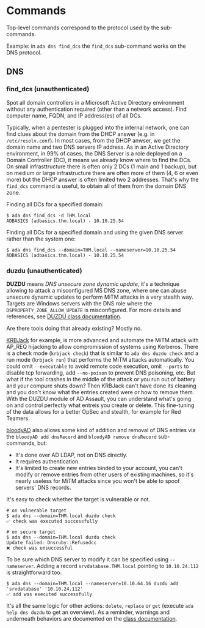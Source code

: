 # Commands

Top-level commands correspond to the protocol used by the sub-commands.

Example: in `ada dns find_dcs` the `find_dcs` sub-command works on the DNS protocol.

## DNS

### find_dcs (unauthenticated)

Spot all domain controllers in a Microsoft Active Directory environment without any authentication required (other than a network access). Find computer name, FQDN, and IP address(es) of all DCs.

Typically, when a pentester is plugged into the internal network, one can find clues about the domain from the DHCP answer (e.g. in `/etc/resolv.conf`). In most cases, from the DHCP anwser, we get the domain name and two DNS servers IP address. As in an Active Directory environment, in 99% of cases, the DNS Server is a role deployed on a Domain Controller (DC), it means we already know where to find the DCs. On small infrasttructure there is often only 2 DCs (1 main and 1 backup), but on medium or large infrastructure there are often more of them (4, 6 or even more) but the DHCP answer is often limited two 2 addresses. That's why the `find_dcs` command is useful, to obtain all of them from the domain DNS zone.

Finding all DCs for a specified domain:

```plaintext
$ ada dns find_dcs -d THM.local
ADBASICS (adbasics.thm.local) - 10.10.25.54
```

Finding all DCs for a specified domain and using the given DNS server rather than the system one:

```plaintext
$ ada dns find_dcs --domain=THM.local --nameserver=10.10.25.54
ADBASICS (adbasics.thm.local) - 10.10.25.54
```

### duzdu (unauthenticated)

**DUZDU** means _DNS unsecure zone dynamic update_, it's a technique allowing to attack a misconfigured MS DNS zone, where one can abuse unsecure dynamic updates to perform MiTM attacks in a very stealth way. Targets are Windows servers with the DNS role where the `DSPROPERTY_ZONE_ALLOW_UPDATE` is misconfigured. For more details and references, see [DUZDU class documentation][duzdu-class].

Are there tools doing that already existing? Mostly no.

[KRBJack](https://github.com/almandin/krbjack) for example, is more advanced and automate the MiTM attack with AP_REQ hijacking to allow compromission of systems using Kerberos.
There is a check mode (`krbjack check`) that is similar to `ada dns duzdu check` and a run mode (`krbjack run`) that performs the MiTM attacks automatically. You could omit `--executable` to avoid remote code execution, omit `--ports` to disable tcp forwarding, add `--no-poison` to prevent DNS poisoning, etc.
But what if the tool crashes in the middle of the attack or you run out of battery and your compure shuts down? Then KRBJack can't have done its cleaning and you don't know what the entries created were or how to remove them.
With the DUZDU module of AD Assault, you can understand what's going on and control perfectly what entreis you create or delete. This fine-tuning of the data allows for a better OpSec and stealth, for example for Red Teamers.

[bloodyAD](https://github.com/CravateRouge/bloodyAD) also allows some kind of addition and removal of DNS entries via the `bloodyAD add dnsRecord` and `bloodyAD remove dnsRecord` sub-commands, but:

- It's done over AD LDAP, not on DNS directly.
- It requires authentication.
- It's limited to create new entries binded to your account, you can't modify or remove entries from other users of existing machines, so it's nearly useless for MiTM attacks since you won't be able to spoof servers' DNS records.

It's easy to check whether the target is vulnerable or not.

```plaintext
# on vulnerable target
$ ada dns --domain=THM.local duzdu check
✅ check was executed successfully

# on secure target
$ ada dns --domain=THM.local duzdu check
Update failed: Dnsruby::Refusedcc
❌ check was unsuccessful
```

To be sure which DNS server to modify it can be specified using `--nameserver`. Adding a record `srvdatabase.THM.local` pointing to `10.10.24.112` is straightforward too.

```plaintext
$ ada dns --domain=THM.local --nameserver=10.10.64.16 duzdu add 'srvdatabase' '10.10.24.112'
✅ add was executed successfully
```

It's all the same logic for other actions: `delete`, `replace` or `get` (execute `ada help dns duzdu` to get an overview). As a reminder, warnings and underneath behaviors are documented on the [class documentation][duzdu-class].

[duzdu-class]:https://noraj.github.io/ADAssault/yard/ADAssault/DNS/DUZDU
